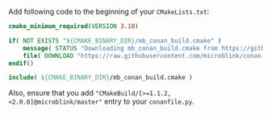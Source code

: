 Add following code to the beginning of your `CMakeLists.txt`:

```cmake
cmake_minimum_required(VERSION 3.10)

if( NOT EXISTS "${CMAKE_BINARY_DIR}/mb_conan_build.cmake" )
    message( STATUS "Downloading mb_conan_build.cmake from https://github.com/microblink/conan-build-helper" )
    file( DOWNLOAD "https://raw.githubusercontent.com/microblink/conan-build-helper/master/mb_conan_build.cmake" "${CMAKE_BINARY_DIR}/mb_conan_build.cmake" )
endif()

include( ${CMAKE_BINARY_DIR}/mb_conan_build.cmake )
```

Also, ensure that you add `"CMakeBuild/[>=1.1.2,<2.0.0]@microblink/master"` entry to your `conanfile.py`.